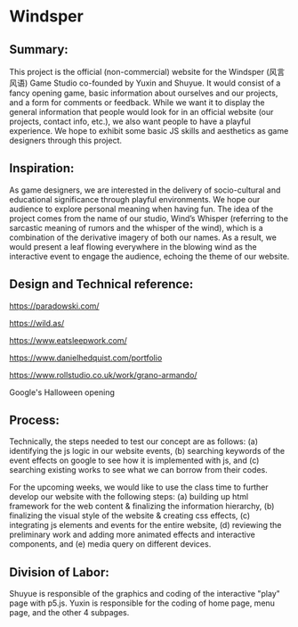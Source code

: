 # Windsper
## Summary:
This project is the official (non-commercial) website for the Windsper (风言风语) Game Studio co-founded by Yuxin and Shuyue. It would consist of a fancy opening game, basic information about ourselves and our projects, and a form for comments or feedback. While we want it to display the general information that people would look for in an official website (our projects, contact info, etc.), we also want people to have a playful experience. We hope to exhibit some basic JS skills and aesthetics as game designers through this project.
## Inspiration:
As game designers, we are interested in the delivery of socio-cultural and educational significance through playful environments. We hope our audience to explore personal meaning when having fun. The idea of the project comes from the name of our studio, Wind’s Whisper (referring to the sarcastic meaning of rumors and the whisper of the wind), which is a combination of the derivative imagery of both our names. As a result, we would present a leaf flowing everywhere in the blowing wind as the interactive event to engage the audience, echoing the theme of our website.
## Design and Technical reference:
https://paradowski.com/

https://wild.as/

https://www.eatsleepwork.com/

https://www.danielhedquist.com/portfolio

https://www.rollstudio.co.uk/work/grano-armando/

Google's Halloween opening
## Process:
Technically, the steps needed to test our concept are as follows: (a) identifying the js logic in our website events, (b) searching keywords of the event effects on google to see how it is implemented with js, and (c) searching existing works to see what we can borrow from their codes.

For the upcoming weeks, we would like to use the class time to further develop our website with the following steps: (a) building up html framework for the web content & finalizing the information hierarchy, (b) finalizing the visual style of the website & creating css effects, (c) integrating js elements and events for the entire website, (d) reviewing the preliminary work and adding more animated effects and interactive components, and (e) media query on different devices.  
## Division of Labor:
Shuyue is responsible of the graphics and coding of the interactive "play" page with p5.js. Yuxin is responsible for the coding of home page, menu page, and the other 4 subpages.
